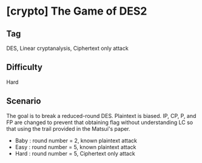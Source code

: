 # [crypto] The Game of DES2

## Tag

DES, Linear cryptanalysis, Ciphertext only attack

## Difficulty

Hard

## Scenario

The goal is to break a reduced-round DES. Plaintext is biased. IP, CP, P, and FP are changed to prevent that obtaining flag without understanding LC so that using the trail provided in the Matsui's paper.

- Baby : round number = 2, known plaintext attack
- Easy : round number = 5, known plaintext attack
- Hard : round number = 5, Ciphertext only attack